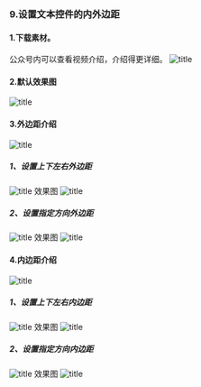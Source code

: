 ### 9.设置文本控件的内外边距
#### 1.下载素材。
公众号内可以查看视频介绍，介绍得更详细。
![title](https://raw.githubusercontent.com/JSZNopi/JSZImage/master/gitnote/2019/10/30/WXCODE-1572446034519.jpeg)

#### 2.默认效果图
![title](https://raw.githubusercontent.com/JSZNopi/JSZImage/master/gitnote/2019/11/12/1-1573562491542.png)

#### 3.外边距介绍
![title](https://raw.githubusercontent.com/JSZNopi/JSZImage/master/gitnote/2019/11/12/2-1573562510675.png)

##### 1、设置上下左右外边距
![title](https://raw.githubusercontent.com/JSZNopi/JSZImage/master/gitnote/2019/11/12/3-1573562533847.png)
效果图
![title](https://raw.githubusercontent.com/JSZNopi/JSZImage/master/gitnote/2019/11/12/4-1573562555276.png)

##### 2、设置指定方向外边距
![title](https://raw.githubusercontent.com/JSZNopi/JSZImage/master/gitnote/2019/11/12/5-1573562583660.png)
效果图
![title](https://raw.githubusercontent.com/JSZNopi/JSZImage/master/gitnote/2019/11/12/6-1573562596398.png)

#### 4.内边距介绍
![title](https://raw.githubusercontent.com/JSZNopi/JSZImage/master/gitnote/2019/11/12/7-1573562637976.png)
##### 1、设置上下左右内边距
![title](https://raw.githubusercontent.com/JSZNopi/JSZImage/master/gitnote/2019/11/12/7.1-1573562793370.png)
效果图
![title](https://raw.githubusercontent.com/JSZNopi/JSZImage/master/gitnote/2019/11/12/8-1573562658030.png)
##### 2、设置指定方向内边距
![title](https://raw.githubusercontent.com/JSZNopi/JSZImage/master/gitnote/2019/11/12/9-1573562823535.png)
效果图
![title](https://raw.githubusercontent.com/JSZNopi/JSZImage/master/gitnote/2019/11/12/10-1573562832993.png)